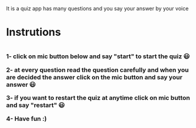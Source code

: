 It is a quiz app has many questions and you say your answer by your voice

<h1>Instrutions<h1>
<h3>1- click on mic button below and say "start" to start the quiz 😃

2- at every question read the question carefully and when you are decided the answer click on the mic button and say your answer 😃

3- if you want to restart the quiz at anytime click on mic button and say "restart" 😃

4- Have fun :)<h3>
